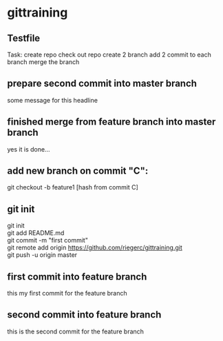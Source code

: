 # gittraining
## Testfile
Task:
create repo
check out repo
create 2 branch
add 2 commit to each branch
merge the branch

## prepare second commit into master branch
some message for this headline<br>

## finished merge from feature branch into master branch
yes it is done...

## add new branch on commit "C":
git checkout -b feature1 [hash from commit C]

## git init
git init<br>
git add README.md<br>
git commit -m "first commit"<br>
git remote add origin https://github.com/riegerc/gittraining.git<br>
git push -u origin master<br>

## first commit into feature branch
this my first commit for the feature branch

## second commit into feature branch
this is the second commit for the feature branch
